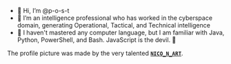 - 👋 Hi, I’m @p-o-s-t
- 👀 I’m an intelligence professional who has worked in the cyberspace domain, generating Operational, Tactical, and Technical intelligence
- 🌱 I haven't mastered any computer language, but I am familiar with Java, Python, PowerShell, and Bash.  JavaScript is the devil. 👿

The profile picture was made by the very talented **[`NICO_N_ART`](https://www.artstation.com/nico_n)**.
<!---
p-o-s-t/p-o-s-t is a ✨ special ✨ repository because its `README.md` (this file) appears on your GitHub profile.
You can click the Preview link to take a look at your changes.
--->
